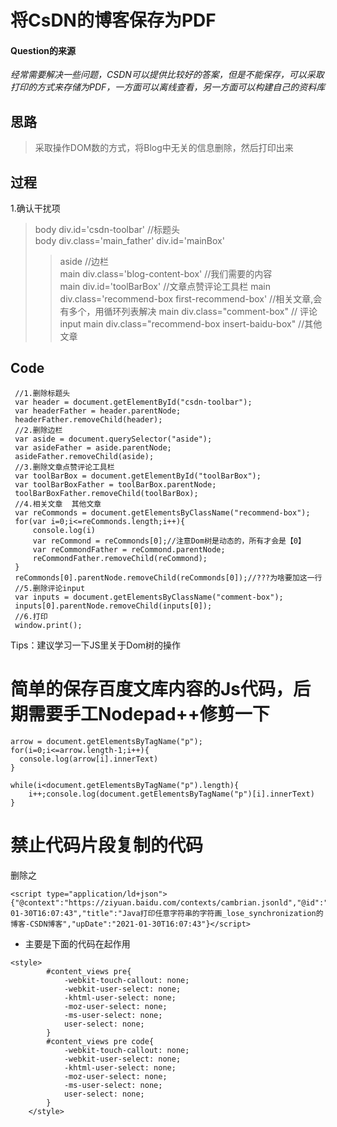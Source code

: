 # 将CsDN的博客保存为PDF

#### Question的来源
*经常需要解决一些问题，CSDN可以提供比较好的答案，但是不能保存，可以采取打印的方式来存储为PDF，一方面可以离线查看，另一方面可以构建自己的资料库*

## 思路

> 采取操作DOM数的方式，将Blog中无关的信息删除，然后打印出来

## 过程

1.确认干扰项
> body div.id='csdn-toolbar'   //标题头  
> body div.class='main_father' div.id='mainBox'   
>> aside //边栏  
>> main div.class='blog-content-box'  //我们需要的内容  
>> main div.id='toolBarBox'  //文章点赞评论工具栏
>> main div.class='recommend-box first-recommend-box' //相关文章,会有多个，用循环列表解决
>> main div.class="comment-box" // 评论input
>> main div.class="recommend-box insert-baidu-box" //其他文章
>


## Code

```
 //1.删除标题头
 var header = document.getElementById("csdn-toolbar");
 var headerFather = header.parentNode;
 headerFather.removeChild(header);
 //2.删除边栏
 var aside = document.querySelector("aside");
 var asideFather = aside.parentNode;
 asideFather.removeChild(aside);
 //3.删除文章点赞评论工具栏
 var toolBarBox = document.getElementById("toolBarBox");
 var toolBarBoxFather = toolBarBox.parentNode;
 toolBarBoxFather.removeChild(toolBarBox);
 //4.相关文章  其他文章
 var reCommonds = document.getElementsByClassName("recommend-box");
 for(var i=0;i<=reCommonds.length;i++){
     console.log(i)
     var reCommond = reCommonds[0];//注意Dom树是动态的，所有才会是【0】
     var reCommondFather = reCommond.parentNode;
     reCommondFather.removeChild(reCommond);
 }
 reCommonds[0].parentNode.removeChild(reCommonds[0]);//???为啥要加这一行
 //5.删除评论input 
 var inputs = document.getElementsByClassName("comment-box");
 inputs[0].parentNode.removeChild(inputs[0]);
 //6.打印
 window.print();
```

Tips：建议学习一下JS里关于Dom树的操作

# 简单的保存百度文库内容的Js代码，后期需要手工Nodepad++修剪一下
```
arrow = document.getElementsByTagName("p");
for(i=0;i<=arrow.length-1;i++){
  console.log(arrow[i].innerText)
}
```
```
while(i<document.getElementsByTagName("p").length){
    i++;console.log(document.getElementsByTagName("p")[i].innerText)
}
```

# 禁止代码片段复制的代码
删除之
```
<script type="application/ld+json">{"@context":"https://ziyuan.baidu.com/contexts/cambrian.jsonld","@id":"https://blog.csdn.net/lose_synchronization/article/details/113437305","appid":"1638831770136827","pubDate":"2021-01-30T16:07:43","title":"Java打印任意字符串的字符画_lose_synchronization的博客-CSDN博客","upDate":"2021-01-30T16:07:43"}</script>
```
+ 主要是下面的代码在起作用
```
<style>
        #content_views pre{
            -webkit-touch-callout: none;
            -webkit-user-select: none;
            -khtml-user-select: none;
            -moz-user-select: none;
            -ms-user-select: none; 
            user-select: none; 
        }
        #content_views pre code{
            -webkit-touch-callout: none;
            -webkit-user-select: none;
            -khtml-user-select: none;
            -moz-user-select: none;
            -ms-user-select: none; 
            user-select: none; 
        }
    </style>
```